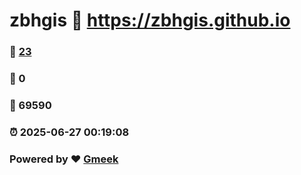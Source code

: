 # zbhgis :link: https://zbhgis.github.io 
### :page_facing_up: [23](https://zbhgis.github.io/tag.html) 
### :speech_balloon: 0 
### :hibiscus: 69590 
### :alarm_clock: 2025-06-27 00:19:08 
### Powered by :heart: [Gmeek](https://github.com/Meekdai/Gmeek)
